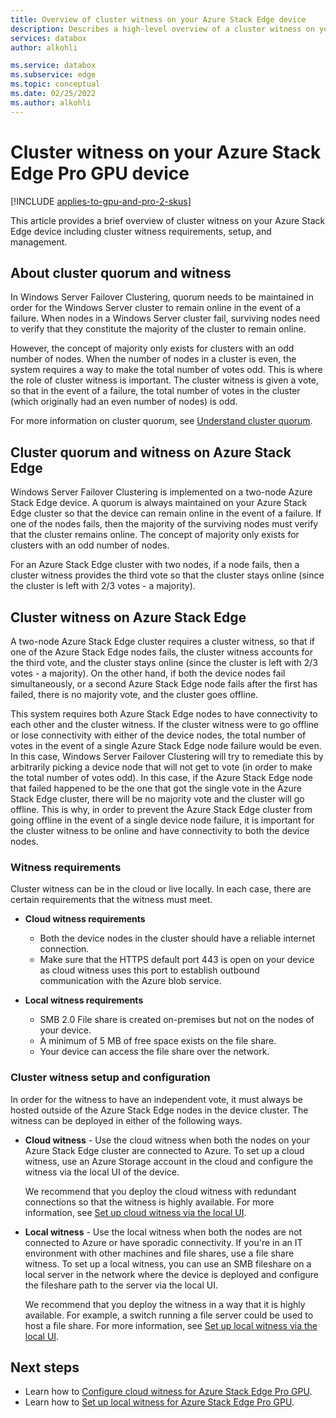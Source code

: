 ```yaml
---
title: Overview of cluster witness on your Azure Stack Edge device
description: Describes a high-level overview of a cluster witness on your Azure Stack Edge device.
services: databox
author: alkohli

ms.service: databox
ms.subservice: edge
ms.topic: conceptual
ms.date: 02/25/2022
ms.author: alkohli
---
```


# Cluster witness on your Azure Stack Edge Pro GPU device

[!INCLUDE [applies-to-gpu-and-pro-2-skus](../../includes/azure-stack-edge-applies-to-gpu-pro-2-sku.md)]

This article provides a brief overview of cluster witness on your Azure Stack Edge device including cluster witness requirements, setup, and management. 

## About cluster quorum and witness

In Windows Server Failover Clustering, quorum needs to be maintained in order for the Windows Server cluster to remain online in the event of a failure. When nodes in a Windows Server cluster fail, surviving nodes need to verify that they constitute the majority of the cluster to remain online.  

However, the concept of majority only exists for clusters with an odd number of nodes. When the number of nodes in a cluster is even, the system requires a way to make the total number of votes odd. This is where the role of cluster witness is important. The cluster witness is given a vote, so that in the event of a failure, the total number of votes in the cluster (which originally had an even number of nodes) is odd. 

For more information on cluster quorum, see [Understand cluster quorum](/windows-server/storage/storage-spaces/understand-quorum).


## Cluster quorum and witness on Azure Stack Edge

Windows Server Failover Clustering is implemented on a two-node Azure Stack Edge device. A quorum is always maintained on your Azure Stack Edge cluster so that the device can remain online in the event of a failure. If one of the nodes fails, then the majority of the surviving nodes must verify that the cluster remains online. The concept of majority only exists for clusters with an odd number of nodes. 

For an Azure Stack Edge cluster with two nodes, if a node fails, then a cluster witness provides the third vote so that the cluster stays online (since the cluster is left with 2/3 votes - a majority). 

## Cluster witness on Azure Stack Edge

A two-node Azure Stack Edge cluster requires a cluster witness, so that if one of the Azure Stack Edge nodes fails, the cluster witness accounts for the third vote, and the cluster stays online (since the cluster is left with 2/3 votes - a majority). On the other hand, if both the device nodes fail simultaneously, or a second Azure Stack Edge node fails after the first has failed, there is no majority vote, and the cluster goes offline. 

 

This system requires both Azure Stack Edge nodes to have connectivity to each other and the cluster witness. If the cluster witness were to go offline or lose connectivity with either of the device nodes, the total number of votes in the event of a single Azure Stack Edge node failure would be even. In this case, Windows Server Failover Clustering will try to remediate this by arbitrarily picking a device node that will not get to vote (in order to make the total number of votes odd). In this case, if the Azure Stack Edge node that failed happened to be the one that got the single vote in the Azure Stack Edge cluster, there will be no majority vote and the cluster will go offline. This is why, in order to prevent the Azure Stack Edge cluster from going offline in the event of a single device node failure, it is important for the cluster witness to be online and have connectivity to both the device nodes. 


### Witness requirements

Cluster witness can be in the cloud or live locally. In each case, there are certain requirements that the witness must meet.

- **Cloud witness requirements**

    - Both the device nodes in the cluster should have a reliable internet connection.
    - Make sure that the HTTPS default port 443 is open on your device as cloud witness uses this port to establish outbound communication with the Azure blob service. 
    
- **Local witness requirements**

    - SMB 2.0 File share is created on-premises but not on the nodes of your device.
    - A minimum of 5 MB of free space exists on the file share.
    - Your device can access the file share over the network. 

### Cluster witness setup and configuration 

In order for the witness to have an independent vote, it must always be hosted outside of the Azure Stack Edge nodes in the device cluster. The witness can be deployed in either of the following ways. 

- **Cloud witness** - Use the cloud witness when both the nodes on your Azure Stack Edge cluster are connected to Azure. To set up a cloud witness, use an Azure Storage account in the cloud and configure the witness via the local UI of the device. 

    We recommend that you deploy the cloud witness with redundant connections so that the witness is highly available. For more information, see [Set up cloud witness via the local UI](azure-stack-edge-gpu-manage-cluster.md#configure-cloud-witness).

- **Local witness** - Use the local witness when both the nodes are not connected to Azure or have sporadic connectivity. If you're in an IT environment with other machines and file shares, use a file share witness. To set up a local witness, you can use an SMB fileshare on a local server in the network where the device is deployed and configure the fileshare path to the server via the local UI. 
    
    We recommend that you deploy the witness in a way that it is highly available. For example, a switch running a file server could be used to host a file share. For more information, see [Set up local witness via the local UI](azure-stack-edge-gpu-manage-cluster.md#configure-local-witness).


 
## Next steps

- Learn how to [Configure cloud witness for Azure Stack Edge Pro GPU](azure-stack-edge-gpu-manage-cluster.md#configure-cloud-witness).
- Learn how to [Set up local witness for Azure Stack Edge Pro GPU](azure-stack-edge-gpu-manage-cluster.md#configure-local-witness).



